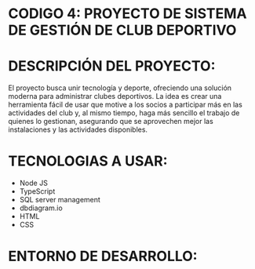 # CODIGO 4: PROYECTO DE SISTEMA DE GESTIÓN DE CLUB DEPORTIVO
# DESCRIPCIÓN DEL PROYECTO:
El proyecto busca unir tecnología y deporte, ofreciendo una solución moderna para administrar clubes deportivos. La idea es crear una herramienta fácil de usar que motive a los socios a participar más en las actividades del club y, al mismo tiempo, haga más sencillo el trabajo de quienes lo gestionan, asegurando que se aprovechen mejor las instalaciones y las actividades disponibles.
# TECNOLOGIAS A USAR:
- Node JS
- TypeScript
- SQL server management
- dbdiagram.io
- HTML
- CSS
# ENTORNO DE DESARROLLO:

